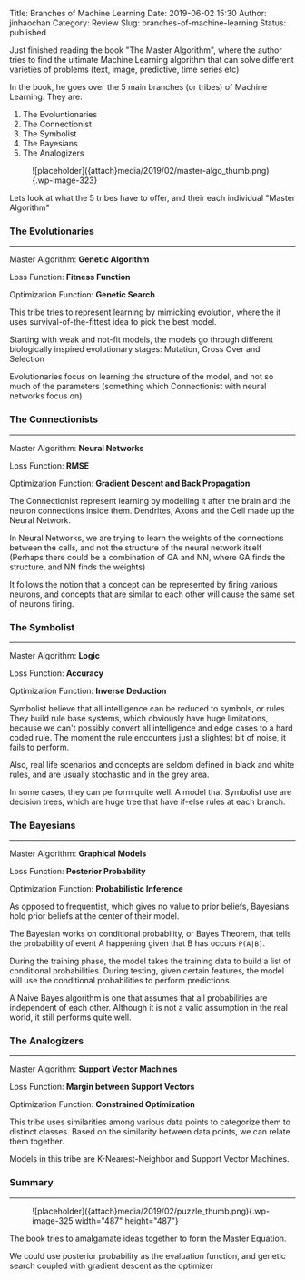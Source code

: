 Title: Branches of Machine Learning
Date: 2019-06-02 15:30
Author: jinhaochan
Category: Review
Slug: branches-of-machine-learning
Status: published

<!-- wp:paragraph -->

Just finished reading the book "The Master Algorithm", where the author tries to find the ultimate Machine Learning algorithm that can solve different varieties of problems (text, image, predictive, time series etc)

<!-- /wp:paragraph -->

<!-- wp:paragraph -->

In the book, he goes over the 5 main branches (or tribes) of Machine Learning. They are:

<!-- /wp:paragraph -->

<!-- wp:list {"ordered":true} -->

1.  The Evoluntionaries
2.  The Connectionist
3.  The Symbolist
4.  The Bayesians
5.  The Analogizers

<!-- /wp:list -->

<!-- wp:image {"id":323,"align":"center"} -->

<div class="wp-block-image">

<figure class="aligncenter">
![placeholder]({attach}media/2019/02/master-algo_thumb.png){.wp-image-323}
</figure>

</div>

<!-- /wp:image -->

<!-- wp:paragraph -->

Lets look at what the 5 tribes have to offer, and their each individual "Master Algorithm"

<!-- /wp:paragraph -->

<!-- wp:heading {"level":3} -->

### The Evolutionaries

<!-- /wp:heading -->

<!-- wp:separator -->

------------------------------------------------------------------------

<!-- /wp:separator -->

</p>
<!-- wp:paragraph -->

Master Algorithm: **Genetic Algorithm**

<!-- /wp:paragraph -->

<!-- wp:paragraph -->

Loss Function: **Fitness Function**

<!-- /wp:paragraph -->

<!-- wp:paragraph -->

Optimization Function: **Genetic Search**

<!-- /wp:paragraph -->

<!-- wp:paragraph -->

This tribe tries to represent learning by mimicking evolution, where the it uses survival-of-the-fittest idea to pick the best model.

<!-- /wp:paragraph -->

<!-- wp:paragraph -->

Starting with weak and not-fit models, the models go through different biologically inspired evolutionary stages: Mutation, Cross Over and Selection

<!-- /wp:paragraph -->

<!-- wp:paragraph -->

Evolutionaries focus on learning the structure of the model, and not so much of the parameters (something which Connectionist with neural networks focus on)

<!-- /wp:paragraph -->

<!-- wp:heading {"level":3} -->

### The Connectionists

<!-- /wp:heading -->

<!-- wp:separator -->

------------------------------------------------------------------------

<!-- /wp:separator -->

</p>
<!-- wp:paragraph -->

Master Algorithm: **Neural Networks**

<!-- /wp:paragraph -->

<!-- wp:paragraph -->

Loss Function: **RMSE**

<!-- /wp:paragraph -->

<!-- wp:paragraph -->

Optimization Function: **Gradient Descent and Back Propagation**

<!-- /wp:paragraph -->

<!-- wp:paragraph -->

The Connectionist represent learning by modelling it after the brain and the neuron connections inside them. Dendrites, Axons and the Cell made up the Neural Network.

<!-- /wp:paragraph -->

<!-- wp:paragraph -->

In Neural Networks, we are trying to learn the weights of the connections between the cells, and not the structure of the neural network itself (Perhaps there could be a combination of GA and NN, where GA finds the structure, and NN finds the weights)

<!-- /wp:paragraph -->

<!-- wp:paragraph -->

It follows the notion that a concept can be represented by firing various neurons, and concepts that are similar to each other will cause the same set of neurons firing.

<!-- /wp:paragraph -->

<!-- wp:heading {"level":3} -->

### The Symbolist

<!-- /wp:heading -->

<!-- wp:separator -->

------------------------------------------------------------------------

<!-- /wp:separator -->

</p>
<!-- wp:paragraph -->

Master Algorithm: **Logic**

<!-- /wp:paragraph -->

<!-- wp:paragraph -->

Loss Function: **Accuracy**

<!-- /wp:paragraph -->

<!-- wp:paragraph -->

Optimization Function: **Inverse Deduction**

<!-- /wp:paragraph -->

<!-- wp:paragraph -->

Symbolist believe that all intelligence can be reduced to symbols, or rules. They build rule base systems, which obviously have huge limitations, because we can't possibly convert all intelligence and edge cases to a hard coded rule. The moment the rule encounters just a slightest bit of noise, it fails to perform.

<!-- /wp:paragraph -->

<!-- wp:paragraph -->

Also, real life scenarios and concepts are seldom defined in black and white rules, and are usually stochastic and in the grey area.

<!-- /wp:paragraph -->

<!-- wp:paragraph -->

In some cases, they can perform quite well. A model that Symbolist use are decision trees, which are huge tree that have if-else rules at each branch.

<!-- /wp:paragraph -->

<!-- wp:heading {"level":3} -->

### The Bayesians

<!-- /wp:heading -->

<!-- wp:separator -->

------------------------------------------------------------------------

<!-- /wp:separator -->

</p>
<!-- wp:paragraph -->

Master Algorithm: **Graphical Models**

<!-- /wp:paragraph -->

<!-- wp:paragraph -->

Loss Function: **Posterior Probability**

<!-- /wp:paragraph -->

<!-- wp:paragraph -->

Optimization Function: **Probabilistic Inference**

<!-- /wp:paragraph -->

<!-- wp:paragraph -->

As opposed to frequentist, which gives no value to prior beliefs, Bayesians hold prior beliefs at the center of their model.

<!-- /wp:paragraph -->

<!-- wp:paragraph -->

The Bayesian works on conditional probability, or Bayes Theorem, that tells the probability of event A happening given that B has occurs `P(A|B)`.

<!-- /wp:paragraph -->

<!-- wp:paragraph -->

During the training phase, the model takes the training data to build a list of conditional probabilities. During testing, given certain features, the model will use the conditional probabilities to perform predictions.

<!-- /wp:paragraph -->

<!-- wp:paragraph -->

A Naive Bayes algorithm is one that assumes that all probabilities are independent of each other. Although it is not a valid assumption in the real world, it still performs quite well.

<!-- /wp:paragraph -->

<!-- wp:heading {"level":3} -->

### The Analogizers

<!-- /wp:heading -->

<!-- wp:separator -->

------------------------------------------------------------------------

<!-- /wp:separator -->

</p>
<!-- wp:paragraph -->

Master Algorithm: **Support Vector Machines**

<!-- /wp:paragraph -->

<!-- wp:paragraph -->

Loss Function: **Margin between Support Vectors**

<!-- /wp:paragraph -->

<!-- wp:paragraph -->

Optimization Function: **Constrained Optimization**

<!-- /wp:paragraph -->

<!-- wp:paragraph -->

This tribe uses similarities among various data points to categorize them to distinct classes. Based on the similarity between data points, we can relate them together.

<!-- /wp:paragraph -->

<!-- wp:paragraph -->

Models in this tribe are K-Nearest-Neighbor and Support Vector Machines.

<!-- /wp:paragraph -->

<!-- wp:heading {"level":3} -->

### Summary

<!-- /wp:heading -->

<!-- wp:separator -->

------------------------------------------------------------------------

<!-- /wp:separator -->

</p>
<!-- wp:image {"id":325,"align":"center","width":487,"height":487} -->

<div class="wp-block-image">

<figure class="aligncenter is-resized">
![placeholder]({attach}media/2019/02/puzzle_thumb.png){.wp-image-325 width="487" height="487"}
</figure>

</div>

<!-- /wp:image -->

<!-- wp:paragraph -->

The book tries to amalgamate ideas together to form the Master Equation.

<!-- /wp:paragraph -->

<!-- wp:paragraph -->

We could use posterior probability as the evaluation function, and genetic search coupled with gradient descent as the optimizer

<!-- /wp:paragraph -->
